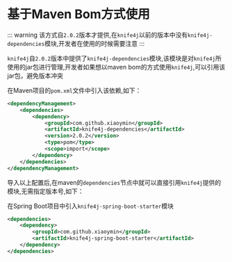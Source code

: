 # 基于Maven Bom方式使用

::: warning
该方式自`2.0.2`版本才提供,在`knife4j`以前的版本中没有`knife4j-dependencies`模块,开发者在使用的时候需要注意
:::

`knife4j`自`2.0.2`版本中提供了`knife4j-dependencies`模块,该模块是对`knife4j`所使用的jar包进行管理,开发者如果想以maven bom的方式使用`knife4j`,可以引用该jar包，避免版本冲突

在Maven项目的`pom.xml`文件中引入该依赖,如下：

```xml
<dependencyManagement>
    <dependencies>
        <dependency>
            <groupId>com.github.xiaoymin</groupId>
            <artifactId>knife4j-dependencies</artifactId>
            <version>2.0.2</version>
            <type>pom</type>
            <scope>import</scope>
        </dependency>
    </dependencies>
</dependencyManagement>
```


导入以上配置后,在maven的`dependencies`节点中就可以直接引用`knife4j`提供的模块,无需指定版本号,如下：


在Spring Boot项目中引入`knife4j-spring-boot-starter`模块

```xml
<dependencies>
    <dependency>
        <groupId>com.github.xiaoymin</groupId>
        <artifactId>knife4j-spring-boot-starter</artifactId>
    </dependency>
</dependencies>
```

 
 
 